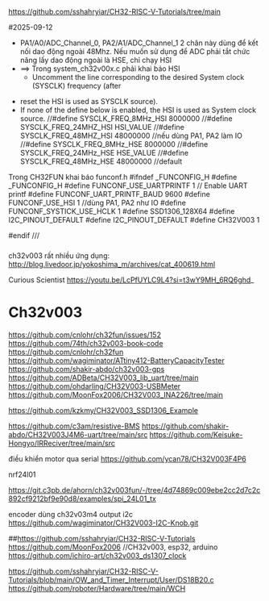 https://github.com/sshahryiar/CH32-RISC-V-Tutorials/tree/main

#2025-09-12
- PA1/A0/ADC_Channel_0, PA2/A1/ADC_Channel_1 2 chân này dùng để kết nối dao động ngoài 48Mhz. Nếu muốn sử dụng để ADC phải tắt chức năng lấy dao động ngoài là HSE, chỉ chạy HSI
- ==> Trong system_ch32v00x.c phải khai báo HSI
  * Uncomment the line corresponding to the desired System clock (SYSCLK) frequency (after 
* reset the HSI is used as SYSCLK source).
* If none of the define below is enabled, the HSI is used as System clock source. 
//#define SYSCLK_FREQ_8MHz_HSI    8000000
//#define SYSCLK_FREQ_24MHZ_HSI   HSI_VALUE
//#define SYSCLK_FREQ_48MHZ_HSI   48000000 //nếu dùng PA1, PA2 làm IO
//#define SYSCLK_FREQ_8MHz_HSE    8000000
//#define SYSCLK_FREQ_24MHz_HSE   HSE_VALUE
//#define SYSCLK_FREQ_48MHz_HSE   48000000 //default

Trong CH32FUN khai báo funconf.h
#ifndef _FUNCONFIG_H
#define _FUNCONFIG_H
#define FUNCONF_USE_UARTPRINTF 1  // Enable UART printf
#define FUNCONF_UART_PRINTF_BAUD 9600
#define FUNCONF_USE_HSI 1 //dùng PA1, PA2 như IO
#define FUNCONF_SYSTICK_USE_HCLK 1
#define SSD1306_128X64
#define I2C_PINOUT_DEFAULT
#define I2C_PINOUT_DEFAULT
#define CH32V003           1

#endif
///

###
ch32v003 rất nhiều ứng dụng:
http://blog.livedoor.jp/yokoshima_m/archives/cat_400619.html

Curious Scientist https://youtu.be/LcPfUYLC9L4?si=t3wY9MH_6RQ6ghd_
# Ch32v003
https://github.com/cnlohr/ch32fun/issues/152
https://github.com/74th/ch32v003-book-code
https://github.com/cnlohr/ch32fun
https://github.com/wagiminator/ATtiny412-BatteryCapacityTester
https://github.com/shakir-abdo/ch32v003-gps
https://github.com/ADBeta/CH32V003_lib_uart/tree/main
https://github.com/ohdarling/CH32V003-USBMeter
https://github.com/MoonFox2006/CH32V003_INA226/tree/main

https://github.com/kzkmy/CH32V003_SSD1306_Example

https://github.com/c3am/resistive-BMS
https://github.com/shakir-abdo/CH32V003J4M6-uart/tree/main/src
https://github.com/Keisuke-Hongyo/IRReciver/tree/main/src

điều khiển motor qua serial
https://github.com/ycan78/CH32V003F4P6

nrf24l01

https://git.c3pb.de/ahorn/ch32v003fun/-/tree/4d74869c009ebe2cc2d7c2c892cf9212bf9e90d8/examples/spi_24L01_tx

encoder dùng ch32v03m4 output i2c
https://github.com/wagiminator/CH32V003-I2C-Knob.git



##https://github.com/sshahryiar/CH32-RISC-V-Tutorials
https://github.com/MoonFox2006 //CH32v003, esp32, arduino
https://github.com/ichiro-art/ch32v003_ds1307_clock

https://github.com/sshahryiar/CH32-RISC-V-Tutorials/blob/main/OW_and_Timer_Interrupt/User/DS18B20.c
https://github.com/roboter/Hardware/tree/main/WCH

